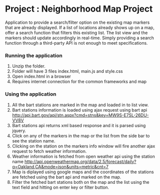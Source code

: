 # Project : Neighborhood Map Project

Application to provide a search/filter option on the existing map markers that are already displayed. If a list of locations already shows up on a map, offer a search function that filters this existing list. The list view and the markers should update accordingly in real-time. Simply providing a search function through a third-party API is not enough to meet specifications.

### Running the application
1. Unzip the folder.
2. Folder will have 3 files index.html, main.js and style.css
3. Open index.html in a browser
4. Requires internet connection for the common frameworks and map

### Using the application
1. All the bart stations are marked in the map and loaded in to list view.
2. Bart stations information is loaded using ajax request using bart api http://api.bart.gov/api/stn.aspx?cmd=stns&key=MW9S-E7SL-26DU-VV8V
3. Bart stations api returns xml based response and it is parsed using jquery.
4. Click on any of the markers in the map or the list from the side bar to see the station name.
5. Clicking on the station on the markers info window will fire another ajax request to fetch weather information.
6. Weather information is fetched from open weather api using the station name http://api.openweathermap.org/data/2.5/forecast/daily?q=Oakland,CA&mode=json&units=metric&cnt=7
7. Map is diplayed using google maps and the coordinates of the stations are fetched using the bart api and marked on the map.
8. Filter the fetched bart stations both on the map and the list using the text field and hitting on enter key or filter button.
